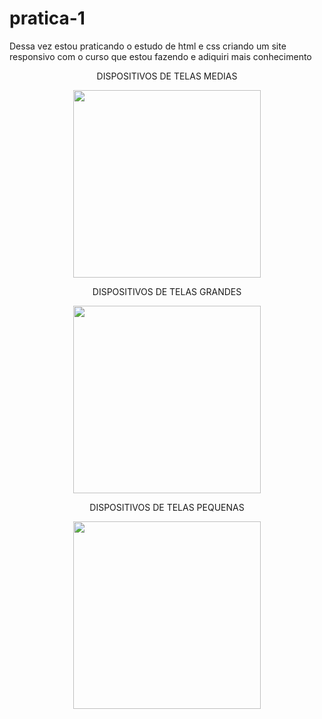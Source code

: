 # pratica-1
Dessa vez estou praticando o estudo de html e css criando um site responsivo com o curso que estou fazendo e adiquiri mais conhecimento
<p  align="center">DISPOSITIVOS DE TELAS MEDIAS</P>
<div align="center">
  <img src="https://user-images.githubusercontent.com/104470379/179053178-7a2005ee-efe1-4ce6-b8cb-ac4788f9be5f.png" width="300px" />
</div>

<p  align="center">DISPOSITIVOS DE TELAS GRANDES</P>
<div align="center">
  <img src="https://user-images.githubusercontent.com/104470379/179050914-6d671fe8-98a2-41df-8521-56d15481e341.png" width="300px" />
</div>
<p align="center">DISPOSITIVOS DE TELAS PEQUENAS</P>
<div align="center">
  <img src="https://user-images.githubusercontent.com/104470379/179050929-5e6fec5b-a61c-4e7a-ad2b-dd12a75edbe2.png" width="300px" />
</div>
